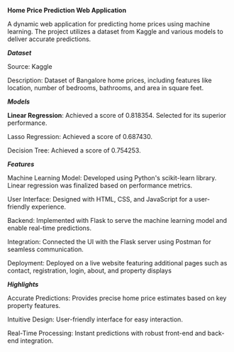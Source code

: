 **Home Price Prediction Web Application**


A dynamic web application for predicting home prices using machine learning. The project utilizes a dataset from Kaggle and various models to deliver accurate predictions.

***Dataset***

Source: Kaggle

Description: Dataset of Bangalore home prices, including features like location, number of bedrooms, bathrooms, and area in square feet.

***Models***

**Linear Regression**: Achieved a score of 0.818354. Selected for its superior performance.

Lasso Regression: Achieved a score of 0.687430.

Decision Tree: Achieved a score of 0.754253.

***Features***

Machine Learning Model: Developed using Python's scikit-learn library. Linear regression was finalized based on performance metrics.

User Interface: Designed with HTML, CSS, and JavaScript for a user-friendly experience.

Backend: Implemented with Flask to serve the machine learning model and enable real-time predictions.

Integration: Connected the UI with the Flask server using Postman for seamless communication.

Deployment: Deployed on a live website featuring additional pages such as contact, registration, login, about, and property displays

***Highlights***

Accurate Predictions: Provides precise home price estimates based on key property features.

Intuitive Design: User-friendly interface for easy interaction.

Real-Time Processing: Instant predictions with robust front-end and back-end integration.
